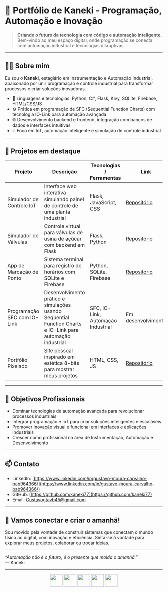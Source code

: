 # 🚀 Portfólio de Kaneki - Programação, Automação e Inovação

> **Criando o futuro da tecnologia com código e automação inteligente.**  
> Bem-vindo ao meu espaço digital, onde programação se conecta com automação industrial e tecnologias disruptivas.

---

## 👨‍💻 Sobre mim

Eu sou o **Kaneki**, estagiário em Instrumentação e Automação Industrial, apaixonado por unir programação e controle industrial para transformar processos e criar soluções inovadoras.

- 🔧 Linguagens e tecnologias: Python, C#, Flask, Kivy, SQLite, Firebase, HTML/CSS/JS  
- ⚙️ Prática em programação de SFC (Sequential Function Charts) com tecnologia IO-Link para automação avançada  
- 🌐 Desenvolvimento backend e frontend, integração com bancos de dados e interfaces intuitivas   
- 💡 Foco em IoT, automação inteligente e simulação de controle industrial

---

## 🚩 Projetos em destaque

| Projeto                     | Descrição                                                                   | Tecnologias / Ferramentas             | Link                   |
|----------------------------|-----------------------------------------------------------------------------|-------------------------------------|------------------------|
| Simulador de Controle IoT   | Interface web interativa simulando painel de controle de uma planta industrial | Flask, JavaScript, CSS               | [Repositório](#)       |
| Simulador de Válvulas       | Controle virtual para válvulas de usina de açúcar com backend em Flask       | Flask, Python                       | [Repositório](https://github.com/kaneki77/Usina-Pixelada)       |
| App de Marcação de Ponto    | Sistema terminal para registro de horários com SQLite e Firebase             | Python, SQLite, Firebase            | [Repositório](#)       |
| Programação SFC com IO-Link | Desenvolvimento prático e simulações usando Sequential Function Charts e IO-Link para automação industrial | SFC, IO-Link, Automação Industrial | Em desenvolvimento     |
| Portfólio Pixelado          | Site pessoal inspirado em estética 8-bits para mostrar meus projetos         | HTML, CSS, JS                      | [Repositório](#)       |

---

## 🎯 Objetivos Profissionais

- Dominar tecnologias de automação avançada para revolucionar processos industriais  
- Integrar programação e IoT para criar soluções inteligentes e escaláveis  
- Promover inovação visual e funcional em interfaces e aplicações industriais  
- Crescer como profissional na área de Instrumentação, Automação e Desenvolvimento

---

## 📫 Contato

- LinkedIn: [https://www.linkedin.com/in/gustavo-moura-carvalho-bab964366/](https://www.linkedin.com/in/gustavo-moura-carvalho-bab964366/)  
- GitHub: [https://github.com/kaneki77](https://github.com/kaneki77)  
- Email: Gustavogtavb45@gmail.com

---

## 🚀 Vamos conectar e criar o amanhã!

Sou movido pela vontade de construir sistemas que conectam o mundo físico ao digital, com inovação e eficiência. Sinta-se à vontade para explorar meus projetos, colaborar ou trocar ideias.

---

*“Automação não é o futuro, é o presente que molda o amanhã.”*  
— Kaneki

---

<div align="center">
  <img src="https://cdn.jsdelivr.net/gh/devicons/devicon/icons/python/python-original.svg" width="40" />
  <img src="https://cdn.jsdelivr.net/gh/devicons/devicon/icons/csharp/csharp-original.svg" width="40" />
  <img src="https://cdn.jsdelivr.net/gh/devicons/devicon/icons/flask/flask-original.svg" width="40" />
  <img src="https://cdn.jsdelivr.net/gh/devicons/devicon/icons/html5/html5-original.svg" width="40" />
  <img src="https://cdn.jsdelivr.net/gh/devicons/devicon/icons/css3/css3-original.svg" width="40" />
</div>
